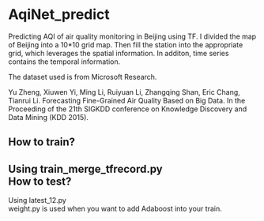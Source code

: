 # AqiNet_predict
Predicting AQI of air quality monitoring in Beijing using TF. I divided the map of Beijing into a 10*10 grid map. Then fill the station into the appropriate grid, which leverages the spatial information. In additon, time series contains the temporal information.

The dataset used is from Microsoft Research.

Yu Zheng, Xiuwen Yi, Ming Li, Ruiyuan Li, Zhangqing Shan, Eric Chang, Tianrui Li. Forecasting Fine-Grained Air Quality Based on Big Data. In the Proceeding of the 21th SIGKDD conference on Knowledge Discovery and Data Mining (KDD 2015).

How to train?<br>
---
Using train_merge_tfrecord.py<br>
How to test?<br>
---
Using latest_12.py<br>
weight.py is used when you want to add Adaboost into your train.
